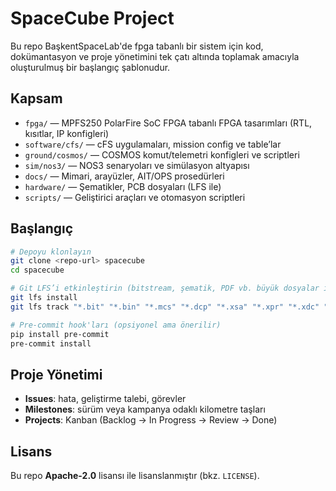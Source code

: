 # SpaceCube Project

Bu repo BaşkentSpaceLab'de fpga tabanlı bir sistem için kod, dokümantasyon ve proje yönetimini tek çatı altında toplamak amacıyla oluşturulmuş bir başlangıç şablonudur.

## Kapsam
- `fpga/` —  MPFS250 PolarFire SoC FPGA tabanlı FPGA tasarımları (RTL, kısıtlar, IP konfigleri)
- `software/cfs/` — cFS uygulamaları, mission config ve table’lar
- `ground/cosmos/` — COSMOS komut/telemetri konfigleri ve scriptleri
- `sim/nos3/` — NOS3 senaryoları ve simülasyon altyapısı
- `docs/` — Mimari, arayüzler, AIT/OPS prosedürleri
- `hardware/` — Şematikler, PCB dosyaları (LFS ile)
- `scripts/` — Geliştirici araçları ve otomasyon scriptleri

## Başlangıç
```bash
# Depoyu klonlayın
git clone <repo-url> spacecube
cd spacecube

# Git LFS’i etkinleştirin (bitstream, şematik, PDF vb. büyük dosyalar için)
git lfs install
git lfs track "*.bit" "*.bin" "*.mcs" "*.dcp" "*.xsa" "*.xpr" "*.xdc" "*.pdf" "*.zip" "*.stl" "*.step" "*.brd" "*.sch" "*.kicad_pcb" "*.kicad_sch"

# Pre-commit hook'ları (opsiyonel ama önerilir)
pip install pre-commit
pre-commit install
```

## Proje Yönetimi
- **Issues**: hata, geliştirme talebi, görevler
- **Milestones**: sürüm veya kampanya odaklı kilometre taşları
- **Projects**: Kanban (Backlog → In Progress → Review → Done)

## Lisans
Bu repo **Apache-2.0** lisansı ile lisanslanmıştır (bkz. `LICENSE`).
